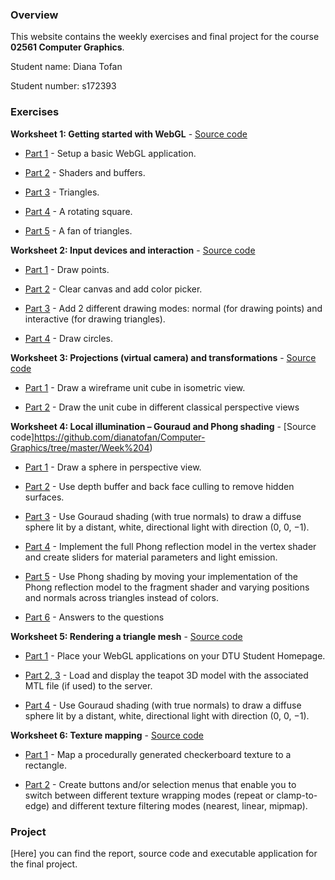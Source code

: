 ### Overview

This website contains the weekly exercises and final project for the course **02561 Computer Graphics**. 

Student name: Diana Tofan

Student number: s172393

### Exercises

**Worksheet 1: Getting started with WebGL** - [Source code](https://github.com/dianatofan/Computer-Graphics/tree/master/Week%201)

* [Part 1](http://htmlpreview.github.io/?https://github.com/dianatofan/Computer-Graphics/blob/master/Week%201/Ex_01/week1part1.html) - Setup a basic WebGL application.

* [Part 2](http://htmlpreview.github.io/?https://github.com/dianatofan/Computer-Graphics/blob/master/Week%201/Ex_02/index.html) - Shaders and buffers.

* [Part 3](http://htmlpreview.github.io/?https://github.com/dianatofan/Computer-Graphics/blob/master/Week%201/EX_03/index.html) - Triangles.

* [Part 4](http://htmlpreview.github.io/?https://github.com/dianatofan/Computer-Graphics/blob/master/Week%201/Ex_04/index.html) - A rotating square.

* [Part 5](http://htmlpreview.github.io/?https://github.com/dianatofan/Computer-Graphics/blob/master/Week%201/Ex_05/index.html) - A fan of triangles.

**Worksheet 2: Input devices and interaction** - [Source code](https://github.com/dianatofan/Computer-Graphics/tree/master/Week%202)

* [Part 1](http://htmlpreview.github.io/?https://github.com/dianatofan/Computer-Graphics/blob/master/Week%202/Ex_01/index.html) - Draw points.

* [Part 2](http://htmlpreview.github.io/?https://github.com/dianatofan/Computer-Graphics/blob/master/Week%202/Ex_02/index.html) - Clear canvas and add color picker.

* [Part 3](http://htmlpreview.github.io/?https://github.com/dianatofan/Computer-Graphics/blob/master/Week%202/Ex_03/index.html) - Add 2 different drawing modes: normal (for drawing points) and interactive (for drawing triangles).

* [Part 4](http://htmlpreview.github.io/?https://github.com/dianatofan/Computer-Graphics/blob/master/Week%202/Ex_04/index.html) - Draw circles.

**Worksheet 3: Projections (virtual camera) and transformations** - [Source code](https://github.com/dianatofan/Computer-Graphics/tree/master/Week%203)

* [Part 1](http://htmlpreview.github.io/?https://github.com/dianatofan/Computer-Graphics/blob/master/Week%203/Ex_01/index.html) - Draw a wireframe unit cube in isometric view.

* [Part 2](http://htmlpreview.github.io/?https://github.com/dianatofan/Computer-Graphics/blob/master/Week%203/Ex_02/index.html) - Draw the unit cube in different classical perspective views

**Worksheet 4: Local illumination – Gouraud and Phong shading** - [Source code]https://github.com/dianatofan/Computer-Graphics/tree/master/Week%204)

* [Part 1](http://htmlpreview.github.io/?https://github.com/dianatofan/Computer-Graphics/blob/master/Week%204/Ex_01/index.html) - Draw a sphere in perspective view.

* [Part 2](http://htmlpreview.github.io/?https://github.com/dianatofan/Computer-Graphics/blob/master/Week%204/Ex_02/index.html) - Use depth buffer and back face culling to remove hidden surfaces.

* [Part 3](http://htmlpreview.github.io/?https://github.com/dianatofan/Computer-Graphics/blob/master/Week%204/EX_03/index.html) - Use Gouraud shading (with true normals) to draw a diffuse sphere lit by a distant, white, directional light with direction (0, 0, −1).

* [Part 4](http://htmlpreview.github.io/?https://github.com/dianatofan/Computer-Graphics/blob/master/Week%204/Ex_04/index.html) - Implement the full Phong reflection model in the vertex shader and create sliders for material parameters and light emission.

* [Part 5](http://htmlpreview.github.io/?https://github.com/dianatofan/Computer-Graphics/blob/master/Week%204/Ex_05/index.html) - Use Phong shading by moving your implementation of the Phong reflection
model to the fragment shader and varying positions and normals across triangles instead of colors.

* [Part 6](http://htmlpreview.github.io/?https://github.com/dianatofan/Computer-Graphics/blob/master/Week%201/Ex_05/index.html) - Answers to the questions

**Worksheet 5: Rendering a triangle mesh** - [Source code](https://github.com/dianatofan/Computer-Graphics/tree/master/Week%205)

* [Part 1](http://www.student.dtu.dk/~s172393/) - Place your WebGL applications on your DTU Student Homepage. 

* [Part 2, 3](http://www.student.dtu.dk/~s172393/Computer%20Graphics/Week%205/Part%203/) - Load and display the teapot 3D model with the associated MTL file (if used) to the server.

* [Part 4](http://www.student.dtu.dk/~s172393/Computer%20Graphics/Week%205/Part%204/) - Use Gouraud shading (with true normals) to draw a diffuse sphere lit by a distant, white, directional light with direction (0, 0, −1).

**Worksheet 6: Texture mapping** - [Source code](https://github.com/dianatofan/Computer-Graphics/tree/master/Week%206)

* [Part 1](http://htmlpreview.github.io/?https://github.com/dianatofan/Computer-Graphics/blob/master/Week%206/Ex_01/index.html) - Map a procedurally generated checkerboard texture to a rectangle.

* [Part 2](http://htmlpreview.github.io/?https://github.com/dianatofan/Computer-Graphics/blob/master/Week%206/Ex_02/index.html) - Create buttons and/or selection menus that enable you to switch between
different texture wrapping modes (repeat or clamp-to-edge) and different texture filtering modes (nearest, linear, mipmap).

### Project

[Here] you can find the report, source code and executable application for the final project.
